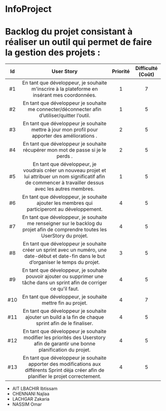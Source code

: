 # InfoProject

# Backlog du projet consistant à réaliser un outil qui permet de faire la gestion des projets : 

| Id |      User Story      |  Priorité |  Difficulté (Coût) |
|:--:|:----------------------------------------------------------------------------:|:-:|:-:|
| #1 | En tant que développeur, je souhaite m'inscrire à la plateforme en insérant mes coordonnées. | 1 | 7 |
| #2 | En tant que développeur je souhaite me connecter/déconnecter afin d’utiliser/quitter l’outil. | 1 | 5 |
| #3|En tant que développeur je souhaite mettre à jour mon profil pour apporter des améliorations . | 2 | 5 |
| #4|En tant que développeur je souhaite récupérer mon mot de passe si je le perds  . | 2 | 5 |
| #5 | En tant que développeur, je voudrais créer un nouveau projet et lui attribuer un nom significatif afin de commencer à travailler dessus avec les autres membres. | 1 | 5 | 
| #6 | En tant que développeur, je souhaite ajouter les membres qui participeront au développement. | 4 | 5 | 
| #7 | En tant que développeur, je souhaite me renseigner sur le backlog du projet afin de comprendre toutes les UserStory du projet. | 4 | 5 | 
| #8 | En tant que développeur je souhaite créer un sprint avec un numéro, une date-début et date-fin dans le but d’organiser le temps du projet.| 3 | 5 | 
| #9 |En tant que développeur,  je souhaite pouvoir ajouter ou supprimer une tâche dans un sprint afin de corriger ce qu'il faut. | 4 | 5 | 
| #10 | En tant que développeur, je souhaite mettre fin au projet. | 4 | 7 | 
| #11|En tant que développeur je souhaite ajouter un build a la fin de chaque sprint afin de le finaliser. | 4 | 5 |
| #12|En tant que développeur je souhaite modifier les priorités des Userstory afin de garantir une bonne planification du projet.| 4 | 5 |
| #13|En tant que développeur je souhaite apporter des modifications aux différents Sprint dèja créer afin de planifier le projet correctement.| 4 | 5 |









* AIT LBACHIR Ibtissam
* CHENNANI Najlaa 
* LACHGAR Zakaria
* NASSIM Omar
